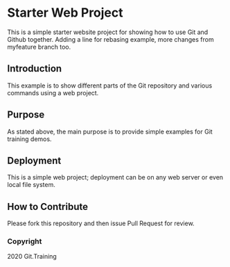 # Starter Web Project

This is a simple starter website project for showing how to use Git and Github together. Adding a line for rebasing example,
more changes from myfeature branch too.

## Introduction

This example is to show different parts of the Git repository and various commands using a web project.

## Purpose

As stated above, the main purpose is to provide simple examples for Git training demos.

## Deployment

This is a simple web project; deployment can be on any web server or even local file system.

## How to Contribute

Please fork this repository and then issue Pull Request for review.

### Copyright

2020 Git.Training